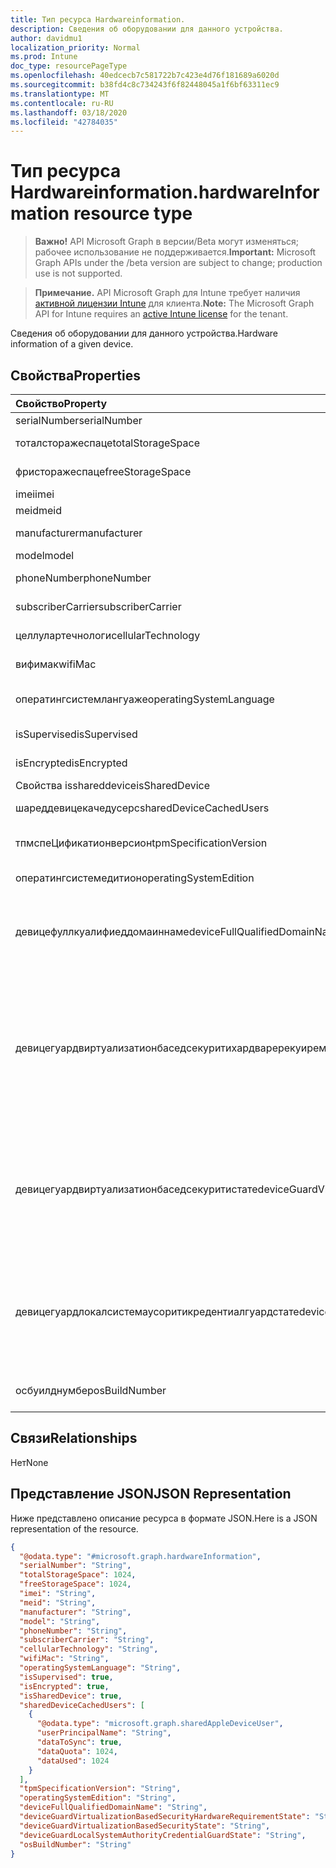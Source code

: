 ```yaml
---
title: Тип ресурса Hardwareinformation.
description: Сведения об оборудовании для данного устройства.
author: davidmu1
localization_priority: Normal
ms.prod: Intune
doc_type: resourcePageType
ms.openlocfilehash: 40edcecb7c581722b7c423e4d76f181689a6020d
ms.sourcegitcommit: b38fd4c8c734243f6f82448045a1f6bf63311ec9
ms.translationtype: MT
ms.contentlocale: ru-RU
ms.lasthandoff: 03/18/2020
ms.locfileid: "42784035"
---
```

# <a name="hardwareinformation-resource-type"></a><span data-ttu-id="8b066-103">Тип ресурса Hardwareinformation.</span><span class="sxs-lookup"><span data-stu-id="8b066-103">hardwareInformation resource type</span></span>

> <span data-ttu-id="8b066-104">**Важно!** API Microsoft Graph в версии/Beta могут изменяться; рабочее использование не поддерживается.</span><span class="sxs-lookup"><span data-stu-id="8b066-104">**Important:** Microsoft Graph APIs under the /beta version are subject to change; production use is not supported.</span></span>

> <span data-ttu-id="8b066-105">**Примечание.** API Microsoft Graph для Intune требует наличия [активной лицензии Intune](https://go.microsoft.com/fwlink/?linkid=839381) для клиента.</span><span class="sxs-lookup"><span data-stu-id="8b066-105">**Note:** The Microsoft Graph API for Intune requires an [active Intune license](https://go.microsoft.com/fwlink/?linkid=839381) for the tenant.</span></span>

<span data-ttu-id="8b066-106">Сведения об оборудовании для данного устройства.</span><span class="sxs-lookup"><span data-stu-id="8b066-106">Hardware information of a given device.</span></span>

## <a name="properties"></a><span data-ttu-id="8b066-107">Свойства</span><span class="sxs-lookup"><span data-stu-id="8b066-107">Properties</span></span>
|<span data-ttu-id="8b066-108">Свойство</span><span class="sxs-lookup"><span data-stu-id="8b066-108">Property</span></span>|<span data-ttu-id="8b066-109">Тип</span><span class="sxs-lookup"><span data-stu-id="8b066-109">Type</span></span>|<span data-ttu-id="8b066-110">Описание</span><span class="sxs-lookup"><span data-stu-id="8b066-110">Description</span></span>|
|:---|:---|:---|
|<span data-ttu-id="8b066-111">serialNumber</span><span class="sxs-lookup"><span data-stu-id="8b066-111">serialNumber</span></span>|<span data-ttu-id="8b066-112">Строка</span><span class="sxs-lookup"><span data-stu-id="8b066-112">String</span></span>|<span data-ttu-id="8b066-113">Серийный номер.</span><span class="sxs-lookup"><span data-stu-id="8b066-113">Serial number.</span></span>|
|<span data-ttu-id="8b066-114">тоталсторажеспаце</span><span class="sxs-lookup"><span data-stu-id="8b066-114">totalStorageSpace</span></span>|<span data-ttu-id="8b066-115">Int64</span><span class="sxs-lookup"><span data-stu-id="8b066-115">Int64</span></span>|<span data-ttu-id="8b066-116">Общий объем хранилища устройства.</span><span class="sxs-lookup"><span data-stu-id="8b066-116">Total storage space of the device.</span></span>|
|<span data-ttu-id="8b066-117">фристоражеспаце</span><span class="sxs-lookup"><span data-stu-id="8b066-117">freeStorageSpace</span></span>|<span data-ttu-id="8b066-118">Int64</span><span class="sxs-lookup"><span data-stu-id="8b066-118">Int64</span></span>|<span data-ttu-id="8b066-119">Свободное место на устройстве.</span><span class="sxs-lookup"><span data-stu-id="8b066-119">Free storage space of the device.</span></span>|
|<span data-ttu-id="8b066-120">imei</span><span class="sxs-lookup"><span data-stu-id="8b066-120">imei</span></span>|<span data-ttu-id="8b066-121">String</span><span class="sxs-lookup"><span data-stu-id="8b066-121">String</span></span>|<span data-ttu-id="8b066-122">IMEI</span><span class="sxs-lookup"><span data-stu-id="8b066-122">IMEI</span></span>|
|<span data-ttu-id="8b066-123">meid</span><span class="sxs-lookup"><span data-stu-id="8b066-123">meid</span></span>|<span data-ttu-id="8b066-124">String</span><span class="sxs-lookup"><span data-stu-id="8b066-124">String</span></span>|<span data-ttu-id="8b066-125">MEID</span><span class="sxs-lookup"><span data-stu-id="8b066-125">MEID</span></span>|
|<span data-ttu-id="8b066-126">manufacturer</span><span class="sxs-lookup"><span data-stu-id="8b066-126">manufacturer</span></span>|<span data-ttu-id="8b066-127">String</span><span class="sxs-lookup"><span data-stu-id="8b066-127">String</span></span>|<span data-ttu-id="8b066-128">Производитель устройства</span><span class="sxs-lookup"><span data-stu-id="8b066-128">Manufacturer of the device</span></span>|
|<span data-ttu-id="8b066-129">model</span><span class="sxs-lookup"><span data-stu-id="8b066-129">model</span></span>|<span data-ttu-id="8b066-130">String</span><span class="sxs-lookup"><span data-stu-id="8b066-130">String</span></span>|<span data-ttu-id="8b066-131">Модель устройства</span><span class="sxs-lookup"><span data-stu-id="8b066-131">Model of the device</span></span>|
|<span data-ttu-id="8b066-132">phoneNumber</span><span class="sxs-lookup"><span data-stu-id="8b066-132">phoneNumber</span></span>|<span data-ttu-id="8b066-133">String</span><span class="sxs-lookup"><span data-stu-id="8b066-133">String</span></span>|<span data-ttu-id="8b066-134">Номер телефона устройства</span><span class="sxs-lookup"><span data-stu-id="8b066-134">Phone number of the device</span></span>|
|<span data-ttu-id="8b066-135">subscriberCarrier</span><span class="sxs-lookup"><span data-stu-id="8b066-135">subscriberCarrier</span></span>|<span data-ttu-id="8b066-136">String</span><span class="sxs-lookup"><span data-stu-id="8b066-136">String</span></span>|<span data-ttu-id="8b066-137">Абонентская перевозчик устройства</span><span class="sxs-lookup"><span data-stu-id="8b066-137">Subscriber carrier of the device</span></span>|
|<span data-ttu-id="8b066-138">целлулартечнологи</span><span class="sxs-lookup"><span data-stu-id="8b066-138">cellularTechnology</span></span>|<span data-ttu-id="8b066-139">String</span><span class="sxs-lookup"><span data-stu-id="8b066-139">String</span></span>|<span data-ttu-id="8b066-140">Технология сотовой связи устройства</span><span class="sxs-lookup"><span data-stu-id="8b066-140">Cellular technology of the device</span></span>|
|<span data-ttu-id="8b066-141">вифимак</span><span class="sxs-lookup"><span data-stu-id="8b066-141">wifiMac</span></span>|<span data-ttu-id="8b066-142">String</span><span class="sxs-lookup"><span data-stu-id="8b066-142">String</span></span>|<span data-ttu-id="8b066-143">MAC-адрес устройства Wi-Fi</span><span class="sxs-lookup"><span data-stu-id="8b066-143">WiFi MAC address of the device</span></span>|
|<span data-ttu-id="8b066-144">оператингсистемлангуаже</span><span class="sxs-lookup"><span data-stu-id="8b066-144">operatingSystemLanguage</span></span>|<span data-ttu-id="8b066-145">String</span><span class="sxs-lookup"><span data-stu-id="8b066-145">String</span></span>|<span data-ttu-id="8b066-146">Язык операционной системы устройства</span><span class="sxs-lookup"><span data-stu-id="8b066-146">Operating system language of the device</span></span>|
|<span data-ttu-id="8b066-147">isSupervised</span><span class="sxs-lookup"><span data-stu-id="8b066-147">isSupervised</span></span>|<span data-ttu-id="8b066-148">Логический</span><span class="sxs-lookup"><span data-stu-id="8b066-148">Boolean</span></span>|<span data-ttu-id="8b066-149">Контролируемый режим устройства</span><span class="sxs-lookup"><span data-stu-id="8b066-149">Supervised mode of the device</span></span>|
|<span data-ttu-id="8b066-150">isEncrypted</span><span class="sxs-lookup"><span data-stu-id="8b066-150">isEncrypted</span></span>|<span data-ttu-id="8b066-151">Boolean</span><span class="sxs-lookup"><span data-stu-id="8b066-151">Boolean</span></span>|<span data-ttu-id="8b066-152">Состояние шифрования устройства</span><span class="sxs-lookup"><span data-stu-id="8b066-152">Encryption status of the device</span></span>|
|<span data-ttu-id="8b066-153">Свойства isshareddevice</span><span class="sxs-lookup"><span data-stu-id="8b066-153">isSharedDevice</span></span>|<span data-ttu-id="8b066-154">Логический</span><span class="sxs-lookup"><span data-stu-id="8b066-154">Boolean</span></span>|<span data-ttu-id="8b066-155">Общие iPad</span><span class="sxs-lookup"><span data-stu-id="8b066-155">Shared iPad</span></span>|
|<span data-ttu-id="8b066-156">шареддевицекачедусерс</span><span class="sxs-lookup"><span data-stu-id="8b066-156">sharedDeviceCachedUsers</span></span>|<span data-ttu-id="8b066-157">Коллекция [шаредаппледевицеусер](../resources/intune-devices-sharedappledeviceuser.md)</span><span class="sxs-lookup"><span data-stu-id="8b066-157">[sharedAppleDeviceUser](../resources/intune-devices-sharedappledeviceuser.md) collection</span></span>|<span data-ttu-id="8b066-158">Все пользователи на общем устройстве Apple</span><span class="sxs-lookup"><span data-stu-id="8b066-158">All users on the shared Apple device</span></span>|
|<span data-ttu-id="8b066-159">тпмспеЦификатионверсион</span><span class="sxs-lookup"><span data-stu-id="8b066-159">tpmSpecificationVersion</span></span>|<span data-ttu-id="8b066-160">String</span><span class="sxs-lookup"><span data-stu-id="8b066-160">String</span></span>|<span data-ttu-id="8b066-161">Строка, указывающая версию спецификации.</span><span class="sxs-lookup"><span data-stu-id="8b066-161">String that specifies the specification version.</span></span>|
|<span data-ttu-id="8b066-162">оператингсистемедитион</span><span class="sxs-lookup"><span data-stu-id="8b066-162">operatingSystemEdition</span></span>|<span data-ttu-id="8b066-163">String</span><span class="sxs-lookup"><span data-stu-id="8b066-163">String</span></span>|<span data-ttu-id="8b066-164">Строка, задающая выпуск операционной системы.</span><span class="sxs-lookup"><span data-stu-id="8b066-164">String that specifies the OS edition.</span></span>|
|<span data-ttu-id="8b066-165">девицефуллкуалифиеддомаиннаме</span><span class="sxs-lookup"><span data-stu-id="8b066-165">deviceFullQualifiedDomainName</span></span>|<span data-ttu-id="8b066-166">String</span><span class="sxs-lookup"><span data-stu-id="8b066-166">String</span></span>|<span data-ttu-id="8b066-167">Возвращает полное доменное имя устройства (при наличии).</span><span class="sxs-lookup"><span data-stu-id="8b066-167">Returns the fully qualified domain name of the device (if any).</span></span> <span data-ttu-id="8b066-168">Если устройство не присоединено к домену, возвращается пустая строка.</span><span class="sxs-lookup"><span data-stu-id="8b066-168">If the device is not domain-joined, it returns an empty string.</span></span> |
|<span data-ttu-id="8b066-169">девицегуардвиртуализатионбаседсекуритихардваререкуирементстате</span><span class="sxs-lookup"><span data-stu-id="8b066-169">deviceGuardVirtualizationBasedSecurityHardwareRequirementState</span></span>|[<span data-ttu-id="8b066-170">девицегуардвиртуализатионбаседсекуритихардваререкуирементстате</span><span class="sxs-lookup"><span data-stu-id="8b066-170">deviceGuardVirtualizationBasedSecurityHardwareRequirementState</span></span>](../resources/intune-devices-deviceguardvirtualizationbasedsecurityhardwarerequirementstate.md)|<span data-ttu-id="8b066-171">Состояние требования к оборудованию для обеспечения безопасности на основе виртуализации.</span><span class="sxs-lookup"><span data-stu-id="8b066-171">Virtualization-based security hardware requirement status.</span></span> <span data-ttu-id="8b066-172">Возможные значения: `meetHardwareRequirements`, `secureBootRequired`, `dmaProtectionRequired`, `hyperVNotSupportedForGuestVM`, `hyperVNotAvailable`.</span><span class="sxs-lookup"><span data-stu-id="8b066-172">Possible values are: `meetHardwareRequirements`, `secureBootRequired`, `dmaProtectionRequired`, `hyperVNotSupportedForGuestVM`, `hyperVNotAvailable`.</span></span>|
|<span data-ttu-id="8b066-173">девицегуардвиртуализатионбаседсекуритистате</span><span class="sxs-lookup"><span data-stu-id="8b066-173">deviceGuardVirtualizationBasedSecurityState</span></span>|[<span data-ttu-id="8b066-174">девицегуардвиртуализатионбаседсекуритистате</span><span class="sxs-lookup"><span data-stu-id="8b066-174">deviceGuardVirtualizationBasedSecurityState</span></span>](../resources/intune-devices-deviceguardvirtualizationbasedsecuritystate.md)|<span data-ttu-id="8b066-175">Состояние безопасности на основе виртуализации.</span><span class="sxs-lookup"><span data-stu-id="8b066-175">Virtualization-based security status.</span></span> <span data-ttu-id="8b066-176">.</span><span class="sxs-lookup"><span data-stu-id="8b066-176">.</span></span> <span data-ttu-id="8b066-177">Возможные значения: `running`, `rebootRequired`, `require64BitArchitecture`, `notLicensed`, `notConfigured`, `doesNotMeetHardwareRequirements`, `other`.</span><span class="sxs-lookup"><span data-stu-id="8b066-177">Possible values are: `running`, `rebootRequired`, `require64BitArchitecture`, `notLicensed`, `notConfigured`, `doesNotMeetHardwareRequirements`, `other`.</span></span>|
|<span data-ttu-id="8b066-178">девицегуардлокалсистемаусоритикредентиалгуардстате</span><span class="sxs-lookup"><span data-stu-id="8b066-178">deviceGuardLocalSystemAuthorityCredentialGuardState</span></span>|[<span data-ttu-id="8b066-179">девицегуардлокалсистемаусоритикредентиалгуардстате</span><span class="sxs-lookup"><span data-stu-id="8b066-179">deviceGuardLocalSystemAuthorityCredentialGuardState</span></span>](../resources/intune-devices-deviceguardlocalsystemauthoritycredentialguardstate.md)|<span data-ttu-id="8b066-180">Состояние Credential Guard в администраторе локальной системы (LSA).</span><span class="sxs-lookup"><span data-stu-id="8b066-180">Local System Authority (LSA) credential guard status.</span></span> <span data-ttu-id="8b066-181">.</span><span class="sxs-lookup"><span data-stu-id="8b066-181">.</span></span> <span data-ttu-id="8b066-182">Возможные значения: `running`, `rebootRequired`, `notLicensed`, `notConfigured`, `virtualizationBasedSecurityNotRunning`.</span><span class="sxs-lookup"><span data-stu-id="8b066-182">Possible values are: `running`, `rebootRequired`, `notLicensed`, `notConfigured`, `virtualizationBasedSecurityNotRunning`.</span></span>|
|<span data-ttu-id="8b066-183">осбуилднумбер</span><span class="sxs-lookup"><span data-stu-id="8b066-183">osBuildNumber</span></span>|<span data-ttu-id="8b066-184">String</span><span class="sxs-lookup"><span data-stu-id="8b066-184">String</span></span>|<span data-ttu-id="8b066-185">Номер сборки операционной системы на устройстве с Android</span><span class="sxs-lookup"><span data-stu-id="8b066-185">Operating System Build Number on Android device</span></span>|

## <a name="relationships"></a><span data-ttu-id="8b066-186">Связи</span><span class="sxs-lookup"><span data-stu-id="8b066-186">Relationships</span></span>
<span data-ttu-id="8b066-187">Нет</span><span class="sxs-lookup"><span data-stu-id="8b066-187">None</span></span>

## <a name="json-representation"></a><span data-ttu-id="8b066-188">Представление JSON</span><span class="sxs-lookup"><span data-stu-id="8b066-188">JSON Representation</span></span>
<span data-ttu-id="8b066-189">Ниже представлено описание ресурса в формате JSON.</span><span class="sxs-lookup"><span data-stu-id="8b066-189">Here is a JSON representation of the resource.</span></span>
<!-- {
  "blockType": "resource",
  "@odata.type": "microsoft.graph.hardwareInformation"
}
-->
``` json
{
  "@odata.type": "#microsoft.graph.hardwareInformation",
  "serialNumber": "String",
  "totalStorageSpace": 1024,
  "freeStorageSpace": 1024,
  "imei": "String",
  "meid": "String",
  "manufacturer": "String",
  "model": "String",
  "phoneNumber": "String",
  "subscriberCarrier": "String",
  "cellularTechnology": "String",
  "wifiMac": "String",
  "operatingSystemLanguage": "String",
  "isSupervised": true,
  "isEncrypted": true,
  "isSharedDevice": true,
  "sharedDeviceCachedUsers": [
    {
      "@odata.type": "microsoft.graph.sharedAppleDeviceUser",
      "userPrincipalName": "String",
      "dataToSync": true,
      "dataQuota": 1024,
      "dataUsed": 1024
    }
  ],
  "tpmSpecificationVersion": "String",
  "operatingSystemEdition": "String",
  "deviceFullQualifiedDomainName": "String",
  "deviceGuardVirtualizationBasedSecurityHardwareRequirementState": "String",
  "deviceGuardVirtualizationBasedSecurityState": "String",
  "deviceGuardLocalSystemAuthorityCredentialGuardState": "String",
  "osBuildNumber": "String"
}
```



